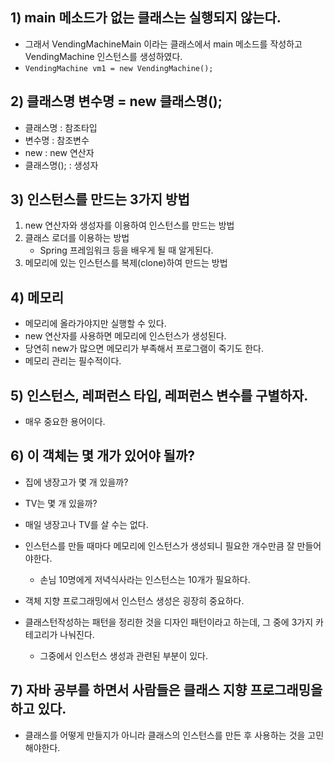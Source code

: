## 1) main 메소드가 없는 클래스는 실행되지 않는다.
- 그래서 VendingMachineMain 이라는 클래스에서 main 메소드를 작성하고 VendingMachine 인스턴스를 생성하였다.
- `VendingMachine vm1 = new VendingMachine();`

## 2) 클래스명 변수명 = new 클래스명();
- 클래스명 : 참조타입
- 변수명 : 참조변수
- new : new 연산자
- 클래스명(); : 생성자

## 3) 인스턴스를 만드는 3가지 방법
1. new 연산자와 생성자를 이용하여 인스턴스를 만드는 방법
2. 클래스 로더를 이용하는 방법
	- Spring 프레임워크 등을 배우게 될 때 알게된다.
3. 메모리에 있는 인스턴스를 복제(clone)하여 만드는 방법

## 4) 메모리
- 메모리에 올라가야지만 실행할 수 있다.
- new 연산자를 사용하면 메모리에 인스턴스가 생성된다.
- 당연히 new가 많으면 메모리가 부족해서 프로그램이 죽기도 한다.
- 메모리 관리는 필수적이다.

## 5) 인스턴스, 레퍼런스 타입, 레퍼런스 변수를 구별하자.
- 매우 중요한 용어이다.

## 6) 이 객체는 몇 개가 있어야 될까?
- 집에 냉장고가 몇 개 있을까?
- TV는 몇 개 있을까?

- 매일 냉장고나 TV를 살 수는 없다.
- 인스턴스를 만들 때마다 메모리에 인스턴스가 생성되니 필요한 개수만큼 잘 만들어야한다.
	- 손님 10명에게 저녁식사라는 인스턴스는 10개가 필요하다.

- 객체 지향 프로그래밍에서 인스턴스 생성은 굉장히 중요하다.
- 클래스턴작성하는 패턴을 정리한 것을 디자인 패턴이라고 하는데, 그 중에 3가지 카테고리가 나눠진다.
	- 그중에서 인스턴스 생성과 관련된 부분이 있다.

## 7) 자바 공부를 하면서 사람들은 클래스 지향 프로그래밍을 하고 있다.
- 클래스를 어떻게 만들지가 아니라 클래스의 인스턴스를 만든 후 사용하는 것을 고민해야한다.